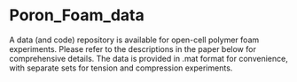 # Poron_Foam_data
A data (and code) repository is available for open-cell polymer foam experiments. Please refer to the descriptions in the paper below for comprehensive details. The data is provided in .mat format for convenience, with separate sets for tension and compression experiments.
